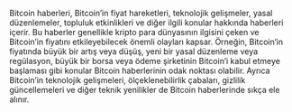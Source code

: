 Bitcoin haberleri, Bitcoin’in fiyat hareketleri, teknolojik gelişmeler, yasal düzenlemeler, topluluk etkinlikleri ve diğer ilgili konular hakkında haberleri içerir. Bu haberler genellikle kripto para dünyasının ilgisini çeken ve Bitcoin’in fiyatını etkileyebilecek önemli olayları kapsar. Örneğin, Bitcoin‘in fiyatında büyük bir artış veya düşüş, yeni bir yasal düzenleme veya regülasyon, büyük bir borsa veya ödeme şirketinin Bitcoin’i kabul etmeye başlaması gibi konular Bitcoin haberlerinin odak noktası olabilir. Ayrıca Bitcoin’in teknolojik gelişmeleri, ölçeklenebilirlik çabaları, gizlilik güncellemeleri ve diğer teknik yenilikler de Bitcoin haberlerinde sıkça ele alınır.
